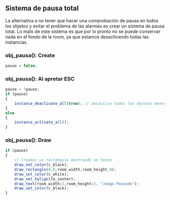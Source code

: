 ## Sistema de pausa total
La alternativa a no tener que hacer una comprobación de pausa en todos los objetos y evitar el problema de las alarmas es crear un sistema de pausa total. Lo malo de este sistema es que por lo pronto no se puede conservar nada en el fondo de la room, ya que estamos desactivando todas las instancias.

### obj_pausa(): Create
```javascript
pause = false;
```

### obj_pausa(): Al apretar ESC
```javascript
pause = !pause;
if (pause)
{
	instance_deactivate_all(true); // desactiva todos los objetos menos si mismo
} 
else 
{
	instance_activate_all();
}
```

### obj_pausa(): Draw
```javascript
if (pause)
{
	// Creamos un rectángulo mostrando un texto
	draw_set_color(c_black);
	draw_rectangle(0,0,room_width,room_height,0);
	draw_set_color(c_white);
	draw_set_halign(fa_center);
	draw_text(room_width/2,room_height/2, "Juego Pausado");
	draw_set_color(c_black);
}
```